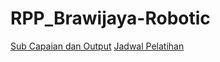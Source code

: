 # RPP_Brawijaya-Robotic
[Sub Capaian dan Output](Sub_Capaian_dan_Output.md)
[Jadwal Pelatihan](jadwal-pelatihan.md)
